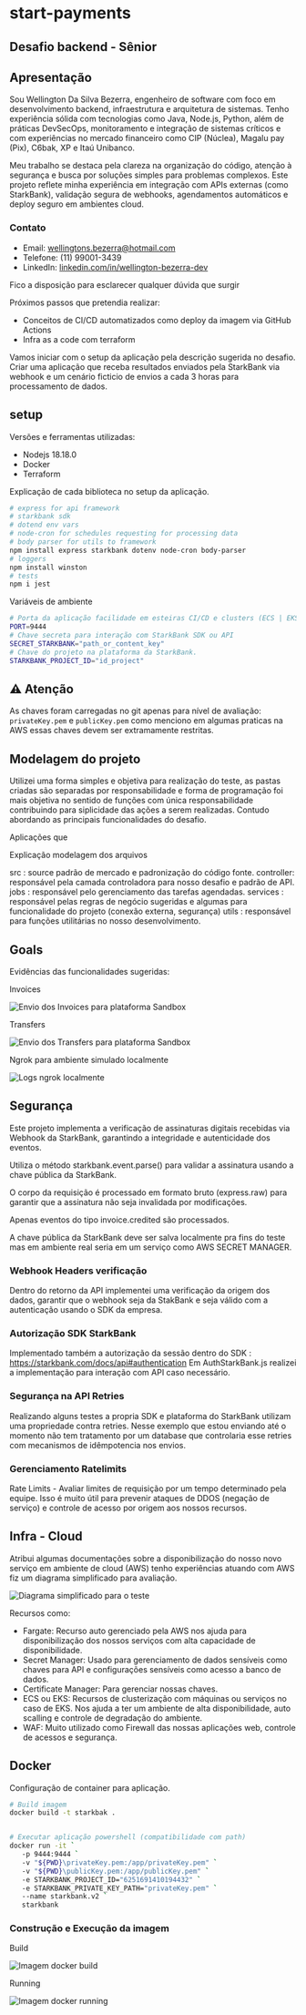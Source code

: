 # start-payments

## Desafio backend - Sênior

## Apresentação

Sou Wellington Da Silva Bezerra, engenheiro de software com foco em desenvolvimento backend, infraestrutura e arquitetura de sistemas. Tenho experiência sólida com tecnologias como Java, Node.js, Python, além de práticas DevSecOps, monitoramento e integração de sistemas críticos e com experiências no mercado financeiro como CIP (Núclea), Magalu pay (Pix), C6bak, XP e Itaú Unibanco.

Meu trabalho se destaca pela clareza na organização do código, atenção à segurança e busca por soluções simples para problemas complexos. Este projeto reflete minha experiência em integração com APIs externas (como StarkBank), validação segura de webhooks, agendamentos automáticos e deploy seguro em ambientes cloud.

### Contato

- Email: <wellingtons.bezerra@hotmail.com>
- Telefone: (11) 99001-3439
- LinkedIn: [linkedin.com/in/wellington-bezerra-dev](https://linkedin.com/in/wellington-bezerra-dev)

Fico a disposição para esclarecer qualquer dúvida que surgir

Próximos passos que pretendia realizar:

- Conceitos de CI/CD automatizados como deploy da imagem via GitHub Actions
- Infra as a code com terraform

Vamos iniciar com o setup da aplicação pela descrição sugerida no desafio. Criar uma aplicação que receba resultados enviados pela StarkBank via webhook e um cenário ficticio de envios a cada 3 horas para processamento de dados.

## setup

Versões e ferramentas utilizadas:

- Nodejs 18.18.0
- Docker
- Terraform

Explicação de cada biblioteca no setup da aplicação.

```bash
# express for api framework
# starkbank sdk
# dotend env vars
# node-cron for schedules requesting for processing data
# body parser for utils to framework
npm install express starkbank dotenv node-cron body-parser
# loggers
npm install winston
# tests
npm i jest
```

Variáveis de ambiente

```bash
# Porta da aplicação facilidade em esteiras CI/CD e clusters (ECS | EKS)
PORT=9444
# Chave secreta para interação com StarkBank SDK ou API
SECRET_STARKBANK="path_or_content_key"
# Chave do projeto na plataforma da StarkBank.
STARKBANK_PROJECT_ID="id_project"
```

## ⚠️ Atenção

As chaves foram carregadas no git apenas para nível de avaliação:
 `privateKey.pem` e `publicKey.pem` como menciono em algumas praticas na AWS essas chaves devem ser extramamente restritas.

## Modelagem do projeto

Utilizei uma forma simples e objetiva para realização do teste, as pastas criadas são separadas por responsabilidade e forma de programação foi mais objetiva no sentido de funções com única responsabilidade contribuindo para siplicidade das ações a serem realizadas. Contudo abordando as principais funcionalidades do desafio.

Aplicações que

Explicação modelagem dos arquivos

src       : source padrão de mercado e padronização do código fonte.
controller: responsável pela camada controladora para nosso desafio e padrão de API.
jobs      : responsável pelo gerenciamento das tarefas agendadas.
services  : responsável pelas regras de negócio sugeridas e algumas para funcionalidade do projeto (conexão externa, segurança)
utils     : responsável para funções utilitárias no nosso desenvolvimento.

## Goals

Evidências das funcionalidades sugeridas:

Invoices

![Envio dos Invoices para plataforma Sandbox](docs/invoices_created_plataforma.png)

Transfers

![Envio dos Transfers para plataforma Sandbox](docs/starkbank_transfers.png)

Ngrok para ambiente simulado localmente

![Logs ngrok localmente](docs/starkbank_ngrok.png)

## Segurança

Este projeto implementa a verificação de assinaturas digitais recebidas via Webhook da StarkBank, garantindo a integridade e autenticidade dos eventos.

Utiliza o método starkbank.event.parse() para validar a assinatura usando a chave pública da StarkBank.

O corpo da requisição é processado em formato bruto (express.raw) para garantir que a assinatura não seja invalidada por modificações.

Apenas eventos do tipo invoice.credited são processados.

A chave pública da StarkBank deve ser salva localmente pra fins do teste mas em ambiente real seria em um serviço como AWS SECRET MANAGER.

### Webhook Headers verificação

Dentro do retorno da API implementei uma verificação da origem dos dados, garantir que o webhook seja da StakBank e seja válido com a autenticação usando o SDK da empresa.

### Autorização SDK StarkBank

Implementado também a autorização da sessão dentro do SDK : <https://starkbank.com/docs/api#authentication>
Em AuthStarkBank.js realizei a implementação para interação com API caso necessário.

### Segurança na API Retries

Realizando alguns testes a propria SDK e plataforma do StarkBank utilizam uma propriedade contra retries.
Nesse exemplo que estou enviando até o momento não tem tratamento por um database que controlaria esse retries com mecanismos de idêmpotencia nos envios.

### Gerenciamento Ratelimits

Rate Limits - Avaliar limites de requisição por um tempo determinado pela equipe. Isso é muito útil para prevenir ataques de DDOS (negação de serviço) e controle de acesso por origem aos nossos recursos.

## Infra - Cloud

Atribui algumas documentações sobre a disponibilização do nosso novo serviço em ambiente de cloud (AWS) tenho experiências atuando com AWS fiz um diagrama simplificado para avaliação.

![Diagrama simplificado para o teste](docs/stark_resume_minimal_ideal.drawio.png)

Recursos como:

- Fargate: Recurso auto gerenciado pela AWS nos ajuda para disponibilização dos nossos serviços com alta capacidade de disponibilidade.
- Secret Manager: Usado para gerenciamento de dados sensíveis como chaves para API e configurações sensíveis como acesso a banco de dados.
- Certificate Manager: Para gerenciar nossas chaves.
- ECS ou EKS: Recursos de clusterização com máquinas ou serviços no caso de EKS. Nos ajuda a ter um ambiente de alta disponibilidade, auto scalling e controle de degradação do ambiente.
- WAF: Muito utilizado como Firewall das nossas aplicações web, controle de acessos e segurança.

## Docker

Configuração de container para aplicação.

```bash
# Build imagem
docker build -t starkbak .


# Executar aplicação powershell (compatibilidade com path)
docker run -it `
   -p 9444:9444 `
   -v "${PWD}\privateKey.pem:/app/privateKey.pem" `
   -v "${PWD}\publicKey.pem:/app/publicKey.pem" `
   -e STARKBANK_PROJECT_ID="6251691410194432" `
   -e STARKBANK_PRIVATE_KEY_PATH="privateKey.pem" `
   --name starkbank.v2 `
   starkbank
```

### Construção e Execução da imagem

Build

![Imagem docker build](docs/docker_building.png)

Running

![Imagem docker running](docs/docker_running.png)
